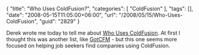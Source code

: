 {
	"title": "Who Uses ColdFusion?",
	"categories": [
		"ColdFusion"
	],
	"tags": [],
	"date": "2008-05-15T11:05:00+06:00",
	"url": "/2008/05/15/Who-Uses-ColdFusion",
	"guid": "2829"
}

Derek wrote me today to tell me about <a href="http://www.whousescoldfusion.com/">Who Uses ColdFusion</a>. At first I thought this was another list, like <a href="http://www.gotcfm.com">GotCFM</a> - but this one seems more focused on helping job seekers find companies using ColdFusion.